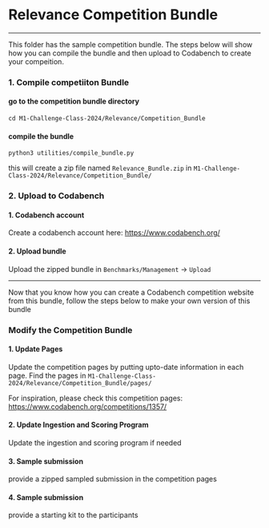 # Relevance Competition Bundle

***
This folder has the sample competition bundle. The steps below will show how you can compile the bundle and then upload to Codabench to create your compeition.

### 1. Compile competiiton Bundle

#### go to the competition bundle directory
```
cd M1-Challenge-Class-2024/Relevance/Competition_Bundle
```

#### compile the bundle
```
python3 utilities/compile_bundle.py
```

this will create a zip file named `Relevance_Bundle.zip` in `M1-Challenge-Class-2024/Relevance/Competition_Bundle/`

### 2. Upload to Codabench

#### 1. Codabench account

Create a codabench account here: https://www.codabench.org/

#### 2. Upload bundle

Upload the zipped bundle in `Benchmarks/Management` -> `Upload`

***

Now that you know how you can create a Codabench competition website from this bundle, follow the steps below to make your own version of this bundle

### Modify the Competition Bundle

#### 1. Update Pages

Update the competition pages by putting upto-date information in each page. Find the pages in `M1-Challenge-Class-2024/Relevance/Competition_Bundle/pages/`

For inspiration, please check this competition pages: https://www.codabench.org/competitions/1357/

#### 2. Update Ingestion and Scoring Program

Update the ingestion and scoring program if needed

#### 3. Sample submission

provide a zipped sampled submission in the competition pages

#### 4. Sample submission

provide a starting kit to the participants